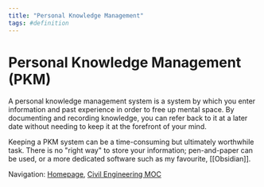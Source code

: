 ```yaml
---
title: "Personal Knowledge Management"
tags: #definition
---
```


# Personal Knowledge Management (PKM)
A personal knowledge management system is a system by which you enter information and past experience in order to free up mental space. By documenting and recording knowledge, you can refer back to it at a later date without needing to keep it at the forefront of your mind.

Keeping a PKM system can be a time-consuming but ultimately worthwhile task. There is no "right way" to store your information; pen-and-paper can be used, or a more dedicated software such as my favourite, [[Obsidian]].











Navigation: [Homepage](_index), [Civil Engineering MOC](notes/Civil%20Engineering%20MOC/Civil%20Engineering%20MOC.md)
